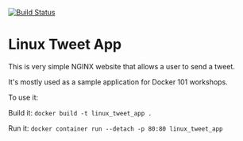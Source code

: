 [![Build Status](https://travis-ci.org/suharky/docker_autobuilds.svg?branch=master)](https://travis-ci.org/suharky/docker_autobuilds)
# Linux Tweet App

This is very simple NGINX website that allows a user to send a tweet. 

It's mostly used as a sample application for Docker 101 workshops. 

To use it:

Build it:
`docker build -t linux_tweet_app .`

Run it:
`docker container run --detach -p 80:80 linux_tweet_app`

